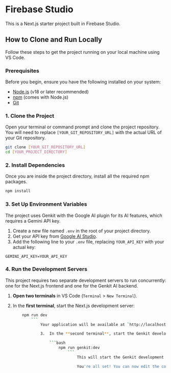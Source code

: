 # Firebase Studio

This is a Next.js starter project built in Firebase Studio.

## How to Clone and Run Locally

Follow these steps to get the project running on your local machine using VS Code.

### Prerequisites

Before you begin, ensure you have the following installed on your system:
- [Node.js](https://nodejs.org/) (v18 or later recommended)
- [npm](https://www.npmjs.com/) (comes with Node.js)
- [Git](https://git-scm.com/)

### 1. Clone the Project

Open your terminal or command prompt and clone the project repository. You will need to replace `[YOUR_GIT_REPOSITORY_URL]` with the actual URL of your Git repository.

```bash
git clone [YOUR_GIT_REPOSITORY_URL]
cd [YOUR_PROJECT_DIRECTORY]
```

### 2. Install Dependencies

Once you are inside the project directory, install all the required npm packages.

```bash
npm install
```

### 3. Set Up Environment Variables

The project uses Genkit with the Google AI plugin for its AI features, which requires a Gemini API key.

1.  Create a new file named `.env` in the root of your project directory.
2.  Get your API key from [Google AI Studio](https://aistudio.google.com/app/apikey).
3.  Add the following line to your `.env` file, replacing `YOUR_API_KEY` with your actual key:

```
GEMINI_API_KEY=YOUR_API_KEY
```

### 4. Run the Development Servers

This project requires two separate development servers to run concurrently: one for the Next.js frontend and one for the Genkit AI backend.

1.  **Open two terminals** in VS Code (`Terminal` > `New Terminal`).
2.  In the **first terminal**, start the Next.js development server:

    ```bash
        npm run dev
            ```
                Your application will be available at `http://localhost:9002`.

                3.  In the **second terminal**, start the Genkit development server:

                    ```bash
                        npm run genkit:dev
                            ```
                                This will start the Genkit development UI, which you can use to inspect your AI flows.

                                You're all set! You can now edit the code in VS Code, and the changes will be reflected in your local browser.
                                